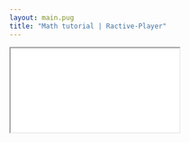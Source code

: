 ```yaml
---
layout: main.pug
title: "Math tutorial | Ractive-Player"
---
```


<div class="video-container" style="width: 100%">
  <div class="aspect-ratio" style="padding-bottom: 62.5%">
    <iframe src="/r/rp-tutorial-math/" allowfullscreen></iframe>
  </div>
</div>
